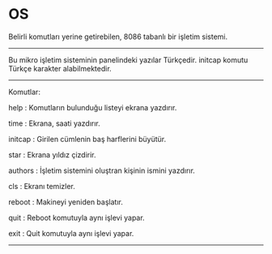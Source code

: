 # OS
Belirli komutları yerine getirebilen, 8086 tabanlı bir işletim sistemi.

----------------------------------------------------------------------

Bu mikro işletim sisteminin panelindeki yazılar Türkçedir.
initcap komutu Türkçe karakter alabilmektedir.

----------------------------------------------------------------------
Komutlar:

  help      : Komutların bulunduğu listeyi ekrana yazdırır.
  
  time      : Ekrana, saati yazdırır.
  
  initcap   : Girilen cümlenin baş harflerini büyütür.
  
  star      : Ekrana yıldız çizdirir.
  
  authors   : İşletim sistemini oluştran kişinin ismini yazdırır.

  
  cls       : Ekranı temizler.
  
  reboot    : Makineyi yeniden başlatır.    
  
  quit      : Reboot komutuyla aynı işlevi yapar.
  
  exit      : Quit komutuyla aynı işlevi yapar.

----------------------------------------------------------------------
